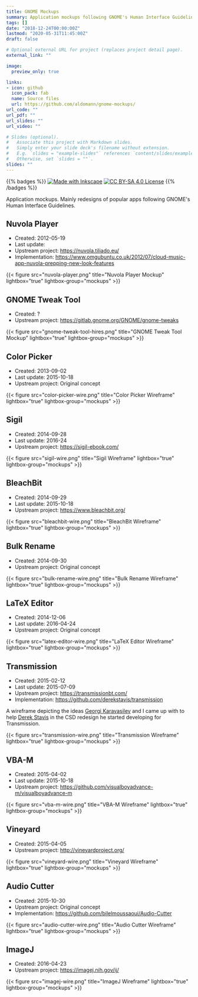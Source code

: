 ```yaml
---
title: GNOME Mockups
summary: Application mockups following GNOME's Human Interface Guidelines.
tags: []
date: "2018-12-24T00:00:00Z"
lastmod: "2020-05-31T11:45:00Z"
draft: false

# Optional external URL for project (replaces project detail page).
external_link: ""

image:
  preview_only: true

links:
- icon: github
  icon_pack: fab
  name: Source files
  url: https://github.com/aldomann/gnome-mockups/
url_code: ""
url_pdf: ""
url_slides: ""
url_video: ""

# Slides (optional).
#   Associate this project with Markdown slides.
#   Simply enter your slide deck's filename without extension.
#   E.g. `slides = "example-slides"` references `content/slides/example-slides.md`.
#   Otherwise, set `slides = ""`.
slides: ""
---
```


{{% badges %}}
  [![Made with Inkscape](https://img.shields.io/badge/made_with-inkscape-yellow.svg)](https://creativecommons.org/licenses/by-sa/4.0/)
  [![CC BY-SA 4.0 License](https://img.shields.io/badge/license-CC_BY--SA_4.0-lightgrey.svg)](https://creativecommons.org/licenses/by-sa/4.0/)
{{% /badges %}}

Application mockups. Mainly redesigns of popular apps following GNOME's Human Interface Guidelines.

## Nuvola Player

- Created: 2012-05-19
- Last update:
- Upstream project: https://nuvola.tiliado.eu/
- Implementation: https://www.omgubuntu.co.uk/2012/07/cloud-music-app-nuvola-prepping-new-look-features

{{< figure src="nuvola-player.png" title="Nuvola Player Mockup" lightbox="true" lightbox-group="mockups" >}}

## GNOME Tweak Tool

- Created: ?
- Upstream project: https://gitlab.gnome.org/GNOME/gnome-tweaks

{{< figure src="gnome-tweak-tool-hires.png" title="GNOME Tweak Tool Mockup" lightbox="true" lightbox-group="mockups" >}}

## Color Picker

- Created: 2013-09-02
- Last update: 2015-10-18
- Upstream project: Original concept

{{< figure src="color-picker-wire.png" title="Color Picker Wireframe" lightbox="true" lightbox-group="mockups" >}}

## Sigil

- Created: 2014-09-28
- Last update: 2016-24
- Upstream project: https://sigil-ebook.com/

{{< figure src="sigil-wire.png" title="Sigil Wireframe" lightbox="true" lightbox-group="mockups" >}}

## BleachBit

- Created: 2014-09-29
- Last update: 2015-10-18
- Upstream project: https://www.bleachbit.org/

{{< figure src="bleachbit-wire.png" title="BleachBit Wireframe" lightbox="true" lightbox-group="mockups" >}}

## Bulk Rename

- Created: 2014-09-30
- Upstream project: Original concept

{{< figure src="bulk-rename-wire.png" title="Bulk Rename Wireframe" lightbox="true" lightbox-group="mockups" >}}

## LaTeX Editor

- Created: 2014-12-06
- Last update: 2016-04-24
- Upstream project: Original concept

{{< figure src="latex-editor-wire.png" title="LaTeX Editor Wireframe" lightbox="true" lightbox-group="mockups" >}}

## Transmission

- Created: 2015-02-12
- Last update: 2015-07-09
- Upstream project: https://transmissionbt.com/
- Implementation: https://github.com/derekstavis/transmission

A wireframe depicting the ideas [Georgi Karavasilev](https://twitter.com/me4oslav) and I came up with to help [Derek Stavis](https://twitter.com/derekstavis) in the CSD redesign he started developing for Transmission.

{{< figure src="transmission-wire.png" title="Transmission Wireframe" lightbox="true" lightbox-group="mockups" >}}

## VBA-M

- Created: 2015-04-02
- Last update: 2015-10-18
- Upstream project: https://github.com/visualboyadvance-m/visualboyadvance-m

{{< figure src="vba-m-wire.png" title="VBA-M Wireframe" lightbox="true" lightbox-group="mockups" >}}

## Vineyard

- Created: 2015-04-05
- Upstream project: http://vineyardproject.org/

{{< figure src="vineyard-wire.png" title="Vineyard Wireframe" lightbox="true" lightbox-group="mockups" >}}

## Audio Cutter

- Created: 2015-10-30
- Upstream project: Original concept
- Implementation: https://github.com/bilelmoussaoui/Audio-Cutter

{{< figure src="audio-cutter-wire.png" title="Audio Cutter Wireframe" lightbox="true" lightbox-group="mockups" >}}

## ImageJ

- Created: 2016-04-23
- Upstream project: https://imagej.nih.gov/ij/

{{< figure src="imagej-wire.png" title="ImageJ Wireframe" lightbox="true" lightbox-group="mockups" >}}
